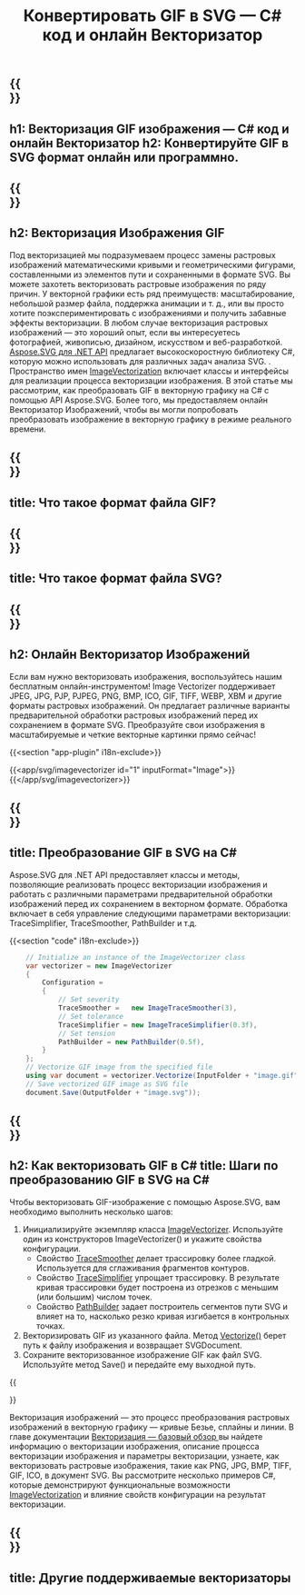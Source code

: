 ﻿---
translation: true
template: /templates/_template-vectorization-child.md
title: Конвертировать GIF в SVG — C# код и онлайн Векторизатор
description: Векторизация GIF на C#. Конвертируйте GIF в SVG и получите все преимущества векторной графики. Попробуйте онлайн векторизатор изображений!
url: /net/vectorization/gif-to-svg/
family: svg
platformtag: net
feature: vectorization
informat: GIF
outformat: SVG
---

{{<section banner>}}
---
h1: Векторизация GIF изображения — C# код и онлайн Векторизатор
h2: Конвертируйте GIF в SVG формат онлайн или программно.
---

{{<section overview>}}
---
h2: Векторизация Изображения GIF
---

Под векторизацией мы подразумеваем процесс замены растровых изображений математическими кривыми и геометрическими фигурами, составленными из элементов пути и сохраненными в формате SVG. Вы можете захотеть векторизовать растровые изображения по ряду причин. У векторной графики есть ряд преимуществ: масштабирование, небольшой размер файла, поддержка анимации и т. д., или вы просто хотите поэкспериментировать с изображениями и получить забавные эффекты векторизации. В любом случае векторизация растровых изображений — это хороший опыт, если вы интересуетесь фотографией, живописью, дизайном, искусством и веб-разработкой.<br>
[Aspose.SVG для .NET API](https://products.aspose.com/svg/{{lang.url-fragment}}net/) предлагает высокоскоростную библиотеку C#, которую можно использовать для различных задач анализа SVG. . Пространство имен [ImageVectorization](https://reference.aspose.com/svg/net/aspose.svg.imagevectorization/) включает классы и интерфейсы для реализации процесса векторизации изображения. В этой статье мы рассмотрим, как преобразовать GIF в векторную графику на C# с помощью API Aspose.SVG. Более того, мы предоставляем онлайн Векторизатор Изображений, чтобы вы могли попробовать преобразовать изображение в векторную графику в режиме реального времени.

{{<section input-file>}}
---
title: Что такое формат файла GIF?
---

{{<section output-file>}}
---
title: Что такое формат файла SVG?
---

{{<section plagin-text>}}
---
h2: Онлайн Векторизатор Изображений
---

Если вам нужно векторизовать изображения, воспользуйтесь нашим бесплатным онлайн-инструментом! Image Vectorizer поддерживает JPEG, JPG, PJP, PJPEG, PNG, BMP, ICO, GIF, TIFF, WEBP, XBM и другие форматы растровых изображений. Он предлагает различные варианты предварительной обработки растровых изображений перед их сохранением в формате SVG. Преобразуйте свои изображения в масштабируемые и четкие векторные картинки прямо сейчас!

{{<section "app-plugin" i18n-exclude>}}

{{<app/svg/imagevectorizer id="1" inputFormat="Image">}}{{</app/svg/imagevectorizer>}} 

{{<section code-text>}}
---
title: Преобразование GIF в SVG на C#
---

Aspose.SVG для .NET API предоставляет классы и методы, позволяющие реализовать процесс векторизации изображения и работать с различными параметрами предварительной обработки изображений перед их сохранением в векторном формате. Обработка включает в себя управление следующими параметрами векторизации: TraceSimplifier, TraceSmoother, PathBuilder и т.д.

{{<section "code" i18n-exclude>}}

```cs       
	// Initialize an instance of the ImageVectorizer class
    var vectorizer = new ImageVectorizer
    {
        Configuration = 
		{
			// Set severity
			TraceSmoother =   new ImageTraceSmoother(3),
			// Set tolerance
			TraceSimplifier = new ImageTraceSimplifier(0.3f),
			// Set tension
        	PathBuilder = new PathBuilder(0.5f),
		}
    };
    // Vectorize GIF image from the specified file
	using var document = vectorizer.Vectorize(InputFolder + "image.gif");
    // Save vectorized GIF image as SVG file 
	document.Save(OutputFolder + "image.svg"));
```

{{<section steps>}}
---
h2: Как векторизовать GIF в C#
title: Шаги по преобразованию GIF в SVG на C#
---

Чтобы векторизовать GIF-изображение с помощью Aspose.SVG, вам необходимо выполнить несколько шагов:
1. Инициализируйте экземпляр класса [ImageVectorizer](https://reference.aspose.com/svg/net/aspose.svg.imagevectorization/imagevectorizer/). Используйте один из конструкторов ImageVectorizer() и укажите свойства конфигурации.
    - Свойство [TraceSmoother](https://reference.aspose.com/svg/net/aspose.svg.imagevectorization/imagevectorizerconfiguration/tracesmoother/) делает трассировку более гладкой. Используется для сглаживания фрагментов контуров.
    - Свойство [TraceSimplifier](https://reference.aspose.com/svg/net/aspose.svg.imagevectorization/imagevectorizerconfiguration/tracesimplifier/) упрощает трассировку. В результате кривая трассировки будет построена из отрезков с меньшим (или большим) числом точек.
    - Свойство [PathBuilder](https://reference.aspose.com/svg/net/aspose.svg.imagevectorization/imagevectorizerconfiguration/pathbuilder/) задает построитель сегментов пути SVG и влияет на то, насколько резко кривая изгибается в контрольных точках.
1. Векторизировать GIF из указанного файла. Метод [Vectorize()](https://reference.aspose.com/svg/net/aspose.svg.imagevectorization/imagevectorizer/vectorize/) берет путь к файлу изображения и возвращает SVGDocument.
1. Сохраните векторизованное изображение GIF как файл SVG. Используйте метод Save() и передайте ему выходной путь.

{{<section documentation>}}

Векторизация изображений — это процесс преобразования растровых изображений в векторную графику — кривые Безье, сплайны и линии. В главе документации <a href="https://docs.aspose.com/svg/net/how-to-work-with-aspose-svg-api/vectorization/" target="_blank">Векторизация — базовый обзор </a> вы найдете информацию о векторизации изображения, описание процесса векторизации изображения и параметры векторизации, узнаете, как векторизовать растровые изображения, такие как PNG, JPG, BMP, TIFF, GIF, ICO, в документ SVG. Вы рассмотрите несколько примеров C#, которые демонстрируют функциональные возможности [ImageVectorization](https://reference.aspose.com/svg/net/aspose.svg.imagevectorization/) и влияние свойств конфигурации на результат векторизации.

{{<section other-vectorizers>}}
---
title: Другие поддерживаемые векторизаторы
---